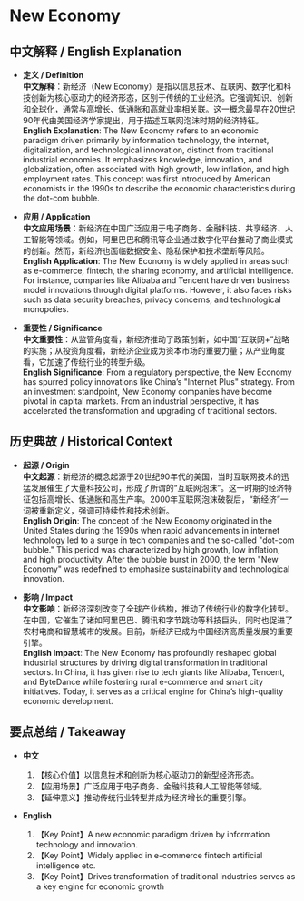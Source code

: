 # New Economy

## 中文解释 / English Explanation

* **定义 / Definition**  
  **中文解释**：新经济（New Economy）是指以信息技术、互联网、数字化和科技创新为核心驱动力的经济形态，区别于传统的工业经济。它强调知识、创新和全球化，通常与高增长、低通胀和高就业率相关联。这一概念最早在20世纪90年代由美国经济学家提出，用于描述互联网泡沫时期的经济特征。  
  **English Explanation**: The New Economy refers to an economic paradigm driven primarily by information technology, the internet, digitalization, and technological innovation, distinct from traditional industrial economies. It emphasizes knowledge, innovation, and globalization, often associated with high growth, low inflation, and high employment rates. This concept was first introduced by American economists in the 1990s to describe the economic characteristics during the dot-com bubble.

* **应用 / Application**  
  **中文应用场景**：新经济在中国广泛应用于电子商务、金融科技、共享经济、人工智能等领域。例如，阿里巴巴和腾讯等企业通过数字化平台推动了商业模式的创新。然而，新经济也面临数据安全、隐私保护和技术垄断等风险。  
  **English Application**: The New Economy is widely applied in areas such as e-commerce, fintech, the sharing economy, and artificial intelligence. For instance, companies like Alibaba and Tencent have driven business model innovations through digital platforms. However, it also faces risks such as data security breaches, privacy concerns, and technological monopolies.

* **重要性 / Significance**  
  **中文重要性**：从监管角度看，新经济推动了政策创新，如中国“互联网+”战略的实施；从投资角度看，新经济企业成为资本市场的重要力量；从产业角度看，它加速了传统行业的转型升级。  
  **English Significance**: From a regulatory perspective, the New Economy has spurred policy innovations like China’s "Internet Plus" strategy. From an investment standpoint, New Economy companies have become pivotal in capital markets. From an industrial perspective, it has accelerated the transformation and upgrading of traditional sectors.

## 历史典故 / Historical Context

* **起源 / Origin**  
  **中文起源**：新经济的概念起源于20世纪90年代的美国，当时互联网技术的迅猛发展催生了大量科技公司，形成了所谓的“互联网泡沫”。这一时期的经济特征包括高增长、低通胀和高生产率。2000年互联网泡沫破裂后，“新经济”一词被重新定义，强调可持续性和技术创新。  
  **English Origin**: The concept of the New Economy originated in the United States during the 1990s when rapid advancements in internet technology led to a surge in tech companies and the so-called "dot-com bubble." This period was characterized by high growth, low inflation, and high productivity. After the bubble burst in 2000, the term "New Economy" was redefined to emphasize sustainability and technological innovation.

* **影响 / Impact**  
  **中文影响**：新经济深刻改变了全球产业结构，推动了传统行业的数字化转型。在中国，它催生了诸如阿里巴巴、腾讯和字节跳动等科技巨头，同时也促进了农村电商和智慧城市的发展。目前，新经济已成为中国经济高质量发展的重要引擎。  
  **English Impact**: The New Economy has profoundly reshaped global industrial structures by driving digital transformation in traditional sectors. In China, it has given rise to tech giants like Alibaba, Tencent, and ByteDance while fostering rural e-commerce and smart city initiatives. Today, it serves as a critical engine for China’s high-quality economic development.

## 要点总结 / Takeaway

* **中文**  
  1. 【核心价值】以信息技术和创新为核心驱动力的新型经济形态。
  2. 【应用场景】广泛应用于电子商务、金融科技和人工智能等领域。
  3. 【延伸意义】推动传统行业转型并成为经济增长的重要引擎。

* **English**  
  1. 【Key Point】A new economic paradigm driven by information technology and innovation.
  2. 【Key Point】Widely applied in e-commerce fintech artificial intelligence etc.
  3. 【Key Point】Drives transformation of traditional industries serves as a key engine for economic growth